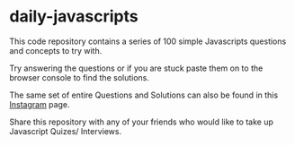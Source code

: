 # daily-javascripts

This code repository contains a series of 100 simple Javascripts questions and concepts to try with. 

Try answering the questions or if you are stuck paste them on to the browser console to find the solutions. 

The same set of entire Questions and Solutions can also be found in this <a href = "https://www.instagram.com/daily.javascripts/">Instagram</a> page.

Share this repository with any of your friends who would like to take up Javascript Quizes/ Interviews. 

